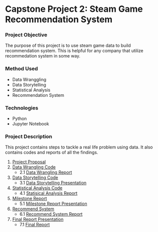 # Capstone Project 2: Steam Game Recommendation System
### Project Objective
The purpose of this project is to use steam game data to build recommendation system. This is helpful for any company that utilize recommedation system in some way. 
### Method Used
* Data Wranggling 
* Data Storytelling
* Statistical Analysis
* Recommendation System 
### Technologies 
* Python 
* Jupyter Notebook
### Project Description 
This project contains steps to tackle a real life problem using data. It also contains codes and reports of all the findings.
1. [Project Proposal](https://github.com/Hantao-Lin/Steam-Game-Recommendation-System/blob/master/Capstone%20Project%202%20Proposal.pdf)
2. [Data Wrangling Code](https://github.com/Hantao-Lin/Steam-Game-Recommendation-System/blob/master/Data%20Wrangling.ipynb)
    * 2.1 [Data Wrangling Report](https://github.com/Hantao-Lin/Steam-Game-Recommendation-System/blob/master/Data%20Wrangling%20Report.pdf)
3. [Data Storytelling Code](https://github.com/Hantao-Lin/Steam-Game-Recommendation-System/blob/master/Data%20Storytelling%20.ipynb)
    * 3.1 [Data Storytelling Presentation](https://github.com/Hantao-Lin/Steam-Game-Recommendation-System/blob/master/Storytelling.pdf)
4. [Statistical Analysis Code](https://github.com/Hantao-Lin/Steam-Game-Recommendation-System/blob/master/Statistically%20Analysis%20.ipynb)
      * 4.1 [Statisical Analysis Report](https://github.com/Hantao-Lin/Steam-Game-Recommendation-System/blob/master/Statistical%20Analysis.pdf)
5. [Milestone Report](https://github.com/Hantao-Lin/Steam-Game-Recommendation-System/blob/master/Capstone%20Project%202%20Milestone%20Report.pdf)
      * 5.1 [Milestone Report Presentation](https://github.com/Hantao-Lin/Steam-Game-Recommendation-System/blob/master/Milestone%20Report%20Presentation.pdf)
6. [Recommend System](https://github.com/Hantao-Lin/Steam-Game-Recommendation-System/blob/master/Recommend%20System%20.ipynb)
      * 6.1 [Recommend System Report](https://github.com/Hantao-Lin/Steam-Game-Recommendation-System/blob/master/Recommend%20System%20Report.docx)
7. [Final Report Presentation](https://github.com/Hantao-Lin/Steam-Game-Recommendation-System/blob/master/Final%20Milestone%20Report%20Presentation.pdf)
      * 7.1 [Final Report](https://github.com/Hantao-Lin/Steam-Game-Recommendation-System/blob/master/Capstone%20Project%202%20Final%20Report.pdf)
